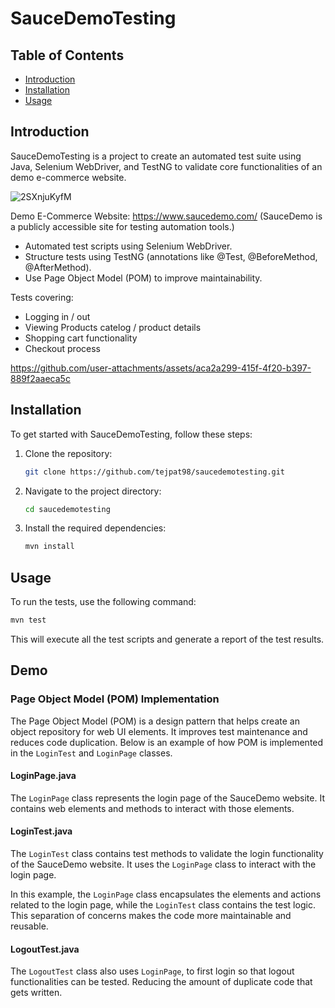 # SauceDemoTesting

## Table of Contents

- [Introduction](#introduction)
- [Installation](#installation)
- [Usage](#usage)

## Introduction

SauceDemoTesting is a project to create an automated test suite using Java, Selenium WebDriver, and TestNG to validate core functionalities of an demo e-commerce website.

![2SXnjuKyfM](https://github.com/user-attachments/assets/b7edcb47-723d-4187-b3e7-59c256ee18f7)


Demo E-Commerce Website: https://www.saucedemo.com/
(SauceDemo is a publicly accessible site for testing automation tools.)

- Automated test scripts using Selenium WebDriver.
- Structure tests using TestNG (annotations like @Test, @BeforeMethod, @AfterMethod).
- Use Page Object Model (POM) to improve maintainability.

Tests covering:

- Logging in / out
- Viewing Products catelog / product details
- Shopping cart functionality
- Checkout process


https://github.com/user-attachments/assets/aca2a299-415f-4f20-b397-889f2aaeca5c


## Installation

To get started with SauceDemoTesting, follow these steps:

1. Clone the repository:
   ```bash
   git clone https://github.com/tejpat98/saucedemotesting.git
   ```
2. Navigate to the project directory:
   ```bash
   cd saucedemotesting
   ```
3. Install the required dependencies:
   ```bash
   mvn install
   ```

## Usage

To run the tests, use the following command:

```bash
mvn test
```

This will execute all the test scripts and generate a report of the test results.

## Demo

### Page Object Model (POM) Implementation

The Page Object Model (POM) is a design pattern that helps create an object repository for web UI elements. It improves test maintenance and reduces code duplication. Below is an example of how POM is implemented in the `LoginTest` and `LoginPage` classes.

#### LoginPage.java

The `LoginPage` class represents the login page of the SauceDemo website. It contains web elements and methods to interact with those elements.

#### LoginTest.java

The `LoginTest` class contains test methods to validate the login functionality of the SauceDemo website. It uses the `LoginPage` class to interact with the login page.

In this example, the `LoginPage` class encapsulates the elements and actions related to the login page, while the `LoginTest` class contains the test logic. This separation of concerns makes the code more maintainable and reusable.

#### LogoutTest.java

The `LogoutTest` class also uses `LoginPage`, to first login so that logout functionalities can be tested. Reducing the amount of duplicate code that gets written.
